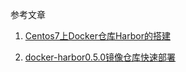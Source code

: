 参考文章

1. [Centos7上Docker仓库Harbor的搭建](http://blog.csdn.net/felix_yujing/article/details/54694294)

2. [docker-harbor0.5.0镜像仓库快速部署](https://www.linuxea.com/1547.html)